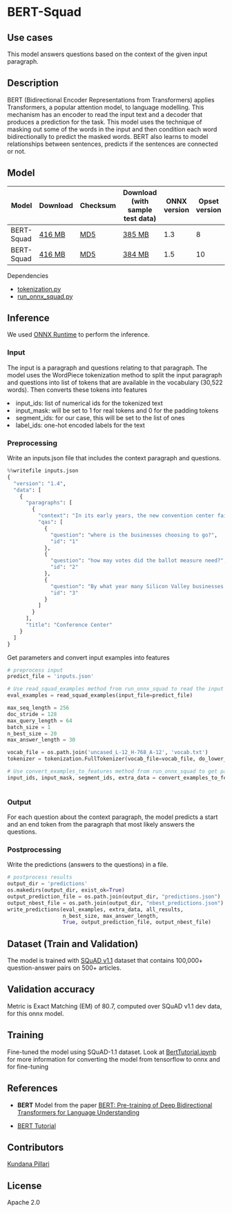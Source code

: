 # BERT-Squad

## Use cases
This model answers questions based on the context of the given input paragraph.   

## Description
BERT (Bidirectional Encoder Representations from Transformers) applies Transformers, a popular attention model, to language modelling. This mechanism has an encoder to read the input text and a decoder that produces a prediction for the task. This model uses the technique of masking out some of the words in the input and then condition each word bidirectionally to predict the masked words. BERT also learns to model relationships between sentences, predicts if the sentences are connected or not.

## Model

 |Model        |Download  |Checksum|Download (with sample test data)| ONNX version |Opset version|
| ------------- | ------------- | ------------- | ------------- | ------------- | ------------- |
|BERT-Squad| [416 MB](https://github.com/onnx/models/blob/master/text/machine_comprehension/bert-squad/model/bertsquad-8.onnx)  |[MD5](https://github.com/onnx/models/blob/master/text/machine_comprehension/bert-squad/model/bert-md5.txt) |  [385 MB](https://github.com/onnx/models/blob/master/text/machine_comprehension/bert-squad/model/bertsquad-8.tar.gz) |  1.3 | 8|
|BERT-Squad| [416 MB](https://github.com/onnx/models/blob/master/text/machine_comprehension/bert-squad/model/bertsquad-10.onnx)  |[MD5](https://github.com/onnx/models/blob/master/text/machine_comprehension/bert-squad/model/bert-md5.txt) |  [384 MB](https://github.com/onnx/models/blob/master/text/machine_comprehension/bert-squad/model/bertsquad-10.tar.gz) |  1.5 | 10|

Dependencies
* [tokenization.py](https://github.com/onnx/models/blob/master/text/machine_comprehension/bert-squad/dependencies/tokenization.py)
* [run_onnx_squad.py](https://github.com/onnx/models/blob/master/text/machine_comprehension/bert-squad/dependencies/run_onnx_squad.py)

## Inference
We used [ONNX Runtime](https://github.com/microsoft/onnxruntime) to perform the inference.

### Input
The input is a paragraph and questions relating to that paragraph. The model uses the WordPiece tokenization method to split the input paragraph and questions into list of tokens that are available in the vocabulary (30,522 words).
Then converts these tokens into features
<li>input_ids: list of numerical ids for the tokenized text
<li>input_mask: will be set to 1 for real tokens and 0 for the padding tokens
<li>segment_ids: for our case, this will be set to the list of ones
<li>label_ids: one-hot encoded labels for the text

### Preprocessing
Write an inputs.json file that includes the context paragraph and questions.
```python
%%writefile inputs.json
{
  "version": "1.4",
  "data": [
    {
      "paragraphs": [
        {
          "context": "In its early years, the new convention center failed to meet attendance and revenue expectations.[12] By 2002, many Silicon Valley businesses were choosing the much larger Moscone Center in San Francisco over the San Jose Convention Center due to the latter's limited space. A ballot measure to finance an expansion via a hotel tax failed to reach the required two-thirds majority to pass. In June 2005, Team San Jose built the South Hall, a $6.77 million, blue and white tent, adding 80,000 square feet (7,400 m2) of exhibit space",
          "qas": [
            {
              "question": "where is the businesses choosing to go?",
              "id": "1"
            },
            {
              "question": "how may votes did the ballot measure need?",
              "id": "2"
            },
            {
              "question": "By what year many Silicon Valley businesses were choosing the Moscone Center?",
              "id": "3"
            }
          ]
        }
      ],
      "title": "Conference Center"
    }
  ]
}
```
Get parameters and convert input examples into features
```python
# preprocess input
predict_file = 'inputs.json'

# Use read_squad_examples method from run_onnx_squad to read the input file
eval_examples = read_squad_examples(input_file=predict_file)

max_seq_length = 256
doc_stride = 128
max_query_length = 64
batch_size = 1
n_best_size = 20
max_answer_length = 30

vocab_file = os.path.join('uncased_L-12_H-768_A-12', 'vocab.txt')
tokenizer = tokenization.FullTokenizer(vocab_file=vocab_file, do_lower_case=True)

# Use convert_examples_to_features method from run_onnx_squad to get parameters from the input
input_ids, input_mask, segment_ids, extra_data = convert_examples_to_features(eval_examples, tokenizer,
                                                                              max_seq_length, doc_stride, max_query_length)
```

### Output
For each question about the context paragraph, the model predicts a start and an end token from the paragraph that most likely answers the questions.

### Postprocessing
Write the predictions (answers to the questions) in a file.
```python
# postprocess results
output_dir = 'predictions'
os.makedirs(output_dir, exist_ok=True)
output_prediction_file = os.path.join(output_dir, "predictions.json")
output_nbest_file = os.path.join(output_dir, "nbest_predictions.json")
write_predictions(eval_examples, extra_data, all_results,
                  n_best_size, max_answer_length,
                  True, output_prediction_file, output_nbest_file)
```

## Dataset (Train and Validation)
The model is trained with [SQuAD v1.1](https://rajpurkar.github.io/SQuAD-explorer/explore/1.1/dev/) dataset that contains 100,000+ question-answer pairs on 500+ articles.

## Validation accuracy
Metric is Exact Matching (EM) of 80.7, computed over SQuAD v1.1 dev data, for this onnx model.

## Training
Fine-tuned the model using SQuAD-1.1 dataset. Look at [BertTutorial.ipynb](https://github.com/onnx/tensorflow-onnx/blob/master/tutorials/BertTutorial.ipynb) for more information for converting the model from tensorflow to onnx and for fine-tuning


## References
* **BERT** Model from the paper [BERT: Pre-training of Deep Bidirectional Transformers for Language Understanding](https://arxiv.org/abs/1810.04805)

* [BERT Tutorial](https://github.com/onnx/tensorflow-onnx/blob/master/tutorials/BertTutorial.ipynb)
## Contributors
[Kundana Pillari](https://github.com/kundanapillari)

## License
Apache 2.0
